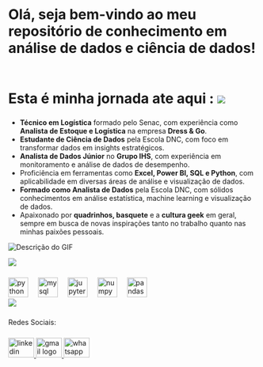<h1 align="left">Olá, seja bem-vindo ao meu repositório de conhecimento em análise de dados e ciência de dados!<br><br><br>Esta é minha jornada ate aqui :

<img src="https://user-images.githubusercontent.com/74038190/212284100-561aa473-3905-4a80-b561-0d28506553ee.gif"  />

###
- **Técnico em Logística** formado pelo Senac, com experiência como **Analista de Estoque e Logística** na empresa **Dress & Go**.
- **Estudante de Ciência de Dados** pela Escola DNC, com foco em transformar dados em insights estratégicos.
- **Analista de Dados Júnior** no **Grupo IHS**, com experiência em monitoramento e análise de dados de desempenho.
- Proficiência em ferramentas como **Excel, Power BI, SQL e Python**, com aplicabilidade em diversas áreas de análise e visualização de dados.
- **Formado como Analista de Dados** pela Escola DNC, com sólidos conhecimentos em análise estatística, machine learning e visualização de dados.
- Apaixonado por **quadrinhos, basquete** e a **cultura geek** em geral, sempre em busca de novas inspirações tanto no trabalho quanto nas minhas paixões pessoais.

 
![Descrição do GIF](https://media4.giphy.com/media/v1.Y2lkPTc5MGI3NjExMzFvZ3ZqeDZldWFnbGF4a2pkZHJtd2h1OTBvM3k0NXl3d2I4NnM3ZCZlcD12MV9pbnRlcm5hbF9naWZfYnlfaWQmY3Q9Zw/qgQUggAC3Pfv687qPC/giphy.webp)



  <img src="https://user-images.githubusercontent.com/74038190/212284100-561aa473-3905-4a80-b561-0d28506553ee.gif"  />
  
###
<div align="left">
  <img src="https://cdn.jsdelivr.net/gh/devicons/devicon/icons/python/python-original.svg" height="40" alt="python logo"  />
  <img width="12" />
  <img src="https://cdn.jsdelivr.net/gh/devicons/devicon/icons/mysql/mysql-original.svg" height="40" alt="mysql logo"  />
  <img width="12" />
  <img src="https://cdn.jsdelivr.net/gh/devicons/devicon/icons/jupyter/jupyter-original.svg" height="40" alt="jupyter logo"  />
  <img width="12" />
  <img src="https://cdn.jsdelivr.net/gh/devicons/devicon/icons/numpy/numpy-original.svg" height="40" alt="numpy logo"  />
  <img width="12" />
  <img src="https://cdn.jsdelivr.net/gh/devicons/devicon/icons/pandas/pandas-original.svg" height="40" alt="pandas logo"  />
</div>

  <img src="https://user-images.githubusercontent.com/74038190/212284100-561aa473-3905-4a80-b561-0d28506553ee.gif"  />

###

<p align="left">Redes Sociais:</p>

###

<div align="left">
  <a href="https://www.linkedin.com/in/etnos-data-analyst/" target="_blank">
    <img src="https://raw.githubusercontent.com/maurodesouza/profile-readme-generator/master/src/assets/icons/social/linkedin/default.svg" width="52" height="40" alt="linkedin logo"  />
  </a>
  <a href="https://linktr.ee/dataetnos?utm_source=linktree_admin_share" target="_blank">
    <img src="https://raw.githubusercontent.com/maurodesouza/profile-readme-generator/master/src/assets/icons/social/gmail/default.svg" width="52" height="40" alt="gmail logo"  />
  </a>
  <a href="https://linktr.ee/dataetnos?utm_source=linktree_admin_share" target="_blank">
    <img src="https://raw.githubusercontent.com/maurodesouza/profile-readme-generator/master/src/assets/icons/social/whatsapp/default.svg" width="52" height="40" alt="whatsapp logo"  />
  </a>
</div>

###
